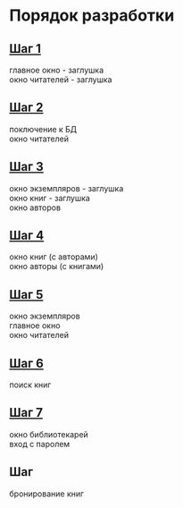 ﻿# Порядок разработки
## [Шаг 1](шаг1.txt)
главное окно - заглушка  
окно читателей - заглушка
## [Шаг 2](шаг2.txt)
поключение к БД  
окно читателей  
## [Шаг 3](шаг3.txt)
окно экземпляров - заглушка  
окно книг - заглушка  
окно авторов  
## [Шаг 4](шаг4.txt)
окно книг (с авторами)  
окно авторы (с книгами)
## [Шаг 5](шаг5.txt)
окно экземпляров  
главное окно  
окно читателей
## [Шаг 6](шаг6.txt)
поиск книг
## [Шаг 7](шаг7.txt)
окно библиотекарей  
вход с паролем
## Шаг
бронирование книг



